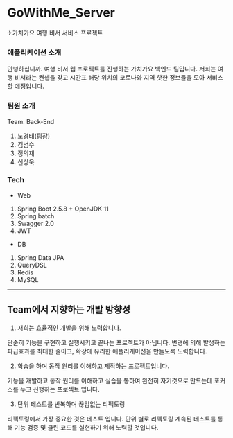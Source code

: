 # GoWithMe_Server
✈가치가요 여행 비서 서비스 프로젝트

### 애플리케이션 소개
안녕하십니까. 여행 비서 웹 프로젝트를 진행하는 가치가요 백엔드 팀입니다. 저희는 여행 비서라는 컨셉을 갖고 시간표 해당 위치의 코로나와 지역 핫한 정보들을 모아 서비스할 예정입니다.

### 팀원 소개

Team. Back-End

1. 노경태(팀장)
2. 김범수
3. 정의재
4. 신상욱

### Tech

- Web
1. Spring Boot 2.5.8 + OpenJDK 11
2. Spring batch
3. Swagger 2.0
4. JWT

- DB
1. Spring Data JPA
2. QueryDSL
3. Redis
4. MySQL

---------------------------------------------------------------------------------------------------------------------

## Team에서 지향하는 개발 방향성

1. 저희는 효율적인 개발을 위해 노력합니다.

단순히 기능을 구현하고 실행시키고 끝나는 프로젝트가 아닙니다. 변경에 의해 발생하는 파급효과를 최대한 줄이고, 확장에 유리한 애플리케이션을 만들도록 노력합니다.

2. 학습을 하며 동작 원리를 이해하고 제작하는 프로젝트입니다. 

기능을 개발하고 동작 원리를 이해하고 실습을 통하여 완전히 자기것으로 만드는데 포커스를 두고 진행하는 프로젝트 입니다.

3. 단위 테스트를 반복하며 끊임없는 리펙토링

리펙토링에서 가장 중요한 것은 테스트 입니다. 단위 별로 리펙토링 계속된 테스트를 통해 기능 검증 및 클린 코드를 실현하기 위해 노력할 것입니다.

